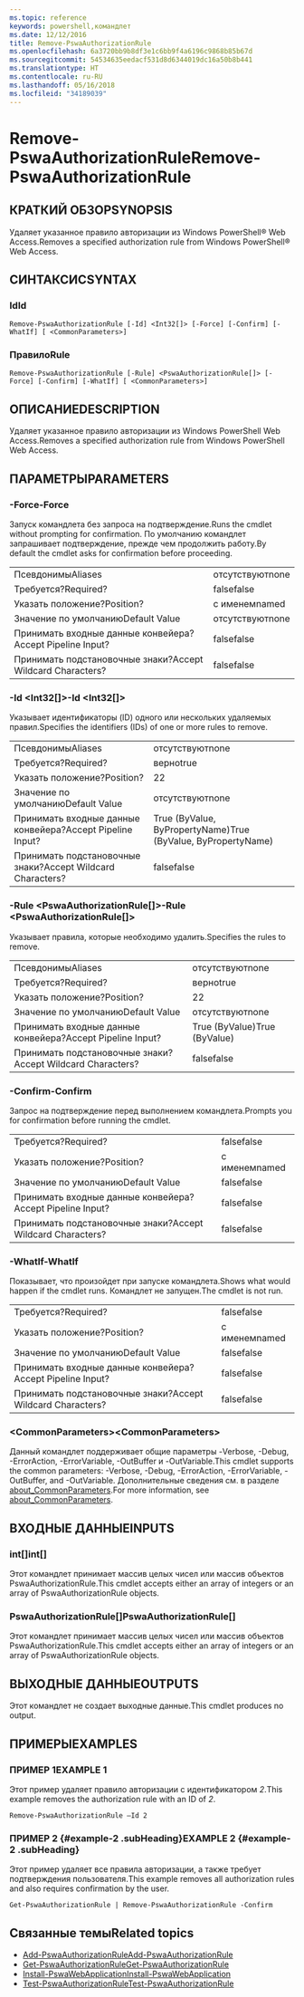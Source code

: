 ```yaml
---
ms.topic: reference
keywords: powershell,командлет
ms.date: 12/12/2016
title: Remove-PswaAuthorizationRule
ms.openlocfilehash: 6a3720bb9b8df3e1c6bb9f4a6196c9868b85b67d
ms.sourcegitcommit: 54534635eedacf531d8d6344019dc16a50b8b441
ms.translationtype: HT
ms.contentlocale: ru-RU
ms.lasthandoff: 05/16/2018
ms.locfileid: "34189039"
---
```

# <a name="remove-pswaauthorizationrule"></a><span data-ttu-id="c87a0-103">Remove-PswaAuthorizationRule</span><span class="sxs-lookup"><span data-stu-id="c87a0-103">Remove-PswaAuthorizationRule</span></span>

## <a name="synopsis"></a><span data-ttu-id="c87a0-104">КРАТКИЙ ОБЗОР</span><span class="sxs-lookup"><span data-stu-id="c87a0-104">SYNOPSIS</span></span>

<span data-ttu-id="c87a0-105">Удаляет указанное правило авторизации из Windows PowerShell® Web Access.</span><span class="sxs-lookup"><span data-stu-id="c87a0-105">Removes a specified authorization rule from Windows PowerShell® Web Access.</span></span>

## <a name="syntax"></a><span data-ttu-id="c87a0-106">СИНТАКСИС</span><span class="sxs-lookup"><span data-stu-id="c87a0-106">SYNTAX</span></span>

### <a name="id"></a><span data-ttu-id="c87a0-107">Id</span><span class="sxs-lookup"><span data-stu-id="c87a0-107">Id</span></span>
```
Remove-PswaAuthorizationRule [-Id] <Int32[]> [-Force] [-Confirm] [-WhatIf] [ <CommonParameters>]
```

### <a name="rule"></a><span data-ttu-id="c87a0-108">Правило</span><span class="sxs-lookup"><span data-stu-id="c87a0-108">Rule</span></span>
```
Remove-PswaAuthorizationRule [-Rule] <PswaAuthorizationRule[]> [-Force] [-Confirm] [-WhatIf] [ <CommonParameters>]
```

## <a name="description"></a><span data-ttu-id="c87a0-109">ОПИСАНИЕ</span><span class="sxs-lookup"><span data-stu-id="c87a0-109">DESCRIPTION</span></span>

<span data-ttu-id="c87a0-110">Удаляет указанное правило авторизации из Windows PowerShell Web Access.</span><span class="sxs-lookup"><span data-stu-id="c87a0-110">Removes a specified authorization rule from Windows PowerShell Web Access.</span></span>

## <a name="parameters"></a><span data-ttu-id="c87a0-111">ПАРАМЕТРЫ</span><span class="sxs-lookup"><span data-stu-id="c87a0-111">PARAMETERS</span></span>

### <a name="-force"></a><span data-ttu-id="c87a0-112">-Force</span><span class="sxs-lookup"><span data-stu-id="c87a0-112">-Force</span></span>

<span data-ttu-id="c87a0-113">Запуск командлета без запроса на подтверждение.</span><span class="sxs-lookup"><span data-stu-id="c87a0-113">Runs the cmdlet without prompting for confirmation.</span></span> <span data-ttu-id="c87a0-114">По умолчанию командлет запрашивает подтверждение, прежде чем продолжить работу.</span><span class="sxs-lookup"><span data-stu-id="c87a0-114">By default the cmdlet asks for confirmation before proceeding.</span></span>

|||
|-|-|
| <span data-ttu-id="c87a0-115">Псевдонимы</span><span class="sxs-lookup"><span data-stu-id="c87a0-115">Aliases</span></span>                              | <span data-ttu-id="c87a0-116">отсутствуют</span><span class="sxs-lookup"><span data-stu-id="c87a0-116">none</span></span>                                 |
| <span data-ttu-id="c87a0-117">Требуется?</span><span class="sxs-lookup"><span data-stu-id="c87a0-117">Required?</span></span>                            | <span data-ttu-id="c87a0-118">false</span><span class="sxs-lookup"><span data-stu-id="c87a0-118">false</span></span>                                |
| <span data-ttu-id="c87a0-119">Указать положение?</span><span class="sxs-lookup"><span data-stu-id="c87a0-119">Position?</span></span>                            | <span data-ttu-id="c87a0-120">с именем</span><span class="sxs-lookup"><span data-stu-id="c87a0-120">named</span></span>                                |
| <span data-ttu-id="c87a0-121">Значение по умолчанию</span><span class="sxs-lookup"><span data-stu-id="c87a0-121">Default Value</span></span>                        | <span data-ttu-id="c87a0-122">отсутствуют</span><span class="sxs-lookup"><span data-stu-id="c87a0-122">none</span></span>                                 |
| <span data-ttu-id="c87a0-123">Принимать входные данные конвейера?</span><span class="sxs-lookup"><span data-stu-id="c87a0-123">Accept Pipeline Input?</span></span>               | <span data-ttu-id="c87a0-124">false</span><span class="sxs-lookup"><span data-stu-id="c87a0-124">false</span></span>                                |
| <span data-ttu-id="c87a0-125">Принимать подстановочные знаки?</span><span class="sxs-lookup"><span data-stu-id="c87a0-125">Accept Wildcard Characters?</span></span>          | <span data-ttu-id="c87a0-126">false</span><span class="sxs-lookup"><span data-stu-id="c87a0-126">false</span></span>                                |

### <a name="-id-ltint32gt"></a><span data-ttu-id="c87a0-127">-Id &lt;Int32\[\]&gt;</span><span class="sxs-lookup"><span data-stu-id="c87a0-127">-Id &lt;Int32\[\]&gt;</span></span>

<span data-ttu-id="c87a0-128">Указывает идентификаторы (ID) одного или нескольких удаляемых правил.</span><span class="sxs-lookup"><span data-stu-id="c87a0-128">Specifies the identifiers (IDs) of one or more rules to remove.</span></span>

|||
|-|-|
| <span data-ttu-id="c87a0-129">Псевдонимы</span><span class="sxs-lookup"><span data-stu-id="c87a0-129">Aliases</span></span>                              | <span data-ttu-id="c87a0-130">отсутствуют</span><span class="sxs-lookup"><span data-stu-id="c87a0-130">none</span></span>                                 |
| <span data-ttu-id="c87a0-131">Требуется?</span><span class="sxs-lookup"><span data-stu-id="c87a0-131">Required?</span></span>                            | <span data-ttu-id="c87a0-132">верно</span><span class="sxs-lookup"><span data-stu-id="c87a0-132">true</span></span>                                 |
| <span data-ttu-id="c87a0-133">Указать положение?</span><span class="sxs-lookup"><span data-stu-id="c87a0-133">Position?</span></span>                            | <span data-ttu-id="c87a0-134">2</span><span class="sxs-lookup"><span data-stu-id="c87a0-134">2</span></span>                                    |
| <span data-ttu-id="c87a0-135">Значение по умолчанию</span><span class="sxs-lookup"><span data-stu-id="c87a0-135">Default Value</span></span>                        | <span data-ttu-id="c87a0-136">отсутствуют</span><span class="sxs-lookup"><span data-stu-id="c87a0-136">none</span></span>                                 |
| <span data-ttu-id="c87a0-137">Принимать входные данные конвейера?</span><span class="sxs-lookup"><span data-stu-id="c87a0-137">Accept Pipeline Input?</span></span>               | <span data-ttu-id="c87a0-138">True (ByValue, ByPropertyName)</span><span class="sxs-lookup"><span data-stu-id="c87a0-138">True (ByValue, ByPropertyName)</span></span>       |
| <span data-ttu-id="c87a0-139">Принимать подстановочные знаки?</span><span class="sxs-lookup"><span data-stu-id="c87a0-139">Accept Wildcard Characters?</span></span>          | <span data-ttu-id="c87a0-140">false</span><span class="sxs-lookup"><span data-stu-id="c87a0-140">false</span></span>                                |

### <a name="-rule-ltpswaauthorizationrulegt"></a><span data-ttu-id="c87a0-141">-Rule &lt;PswaAuthorizationRule\[\]&gt;</span><span class="sxs-lookup"><span data-stu-id="c87a0-141">-Rule &lt;PswaAuthorizationRule\[\]&gt;</span></span>

<span data-ttu-id="c87a0-142">Указывает правила, которые необходимо удалить.</span><span class="sxs-lookup"><span data-stu-id="c87a0-142">Specifies the rules to remove.</span></span>

|||
|-|-|
| <span data-ttu-id="c87a0-143">Псевдонимы</span><span class="sxs-lookup"><span data-stu-id="c87a0-143">Aliases</span></span>                              | <span data-ttu-id="c87a0-144">отсутствуют</span><span class="sxs-lookup"><span data-stu-id="c87a0-144">none</span></span>                                 |
| <span data-ttu-id="c87a0-145">Требуется?</span><span class="sxs-lookup"><span data-stu-id="c87a0-145">Required?</span></span>                            | <span data-ttu-id="c87a0-146">верно</span><span class="sxs-lookup"><span data-stu-id="c87a0-146">true</span></span>                                 |
| <span data-ttu-id="c87a0-147">Указать положение?</span><span class="sxs-lookup"><span data-stu-id="c87a0-147">Position?</span></span>                            | <span data-ttu-id="c87a0-148">2</span><span class="sxs-lookup"><span data-stu-id="c87a0-148">2</span></span>                                    |
| <span data-ttu-id="c87a0-149">Значение по умолчанию</span><span class="sxs-lookup"><span data-stu-id="c87a0-149">Default Value</span></span>                        | <span data-ttu-id="c87a0-150">отсутствуют</span><span class="sxs-lookup"><span data-stu-id="c87a0-150">none</span></span>                                 |
| <span data-ttu-id="c87a0-151">Принимать входные данные конвейера?</span><span class="sxs-lookup"><span data-stu-id="c87a0-151">Accept Pipeline Input?</span></span>               | <span data-ttu-id="c87a0-152">True (ByValue)</span><span class="sxs-lookup"><span data-stu-id="c87a0-152">True (ByValue)</span></span>                       |
| <span data-ttu-id="c87a0-153">Принимать подстановочные знаки?</span><span class="sxs-lookup"><span data-stu-id="c87a0-153">Accept Wildcard Characters?</span></span>          | <span data-ttu-id="c87a0-154">false</span><span class="sxs-lookup"><span data-stu-id="c87a0-154">false</span></span>                                |

### <a name="-confirm"></a><span data-ttu-id="c87a0-155">-Confirm</span><span class="sxs-lookup"><span data-stu-id="c87a0-155">-Confirm</span></span>

<span data-ttu-id="c87a0-156">Запрос на подтверждение перед выполнением командлета.</span><span class="sxs-lookup"><span data-stu-id="c87a0-156">Prompts you for confirmation before running the cmdlet.</span></span>

|||
|-|-|
| <span data-ttu-id="c87a0-157">Требуется?</span><span class="sxs-lookup"><span data-stu-id="c87a0-157">Required?</span></span>                            | <span data-ttu-id="c87a0-158">false</span><span class="sxs-lookup"><span data-stu-id="c87a0-158">false</span></span>                                |
| <span data-ttu-id="c87a0-159">Указать положение?</span><span class="sxs-lookup"><span data-stu-id="c87a0-159">Position?</span></span>                            | <span data-ttu-id="c87a0-160">с именем</span><span class="sxs-lookup"><span data-stu-id="c87a0-160">named</span></span>                                |
| <span data-ttu-id="c87a0-161">Значение по умолчанию</span><span class="sxs-lookup"><span data-stu-id="c87a0-161">Default Value</span></span>                        | <span data-ttu-id="c87a0-162">false</span><span class="sxs-lookup"><span data-stu-id="c87a0-162">false</span></span>                                |
| <span data-ttu-id="c87a0-163">Принимать входные данные конвейера?</span><span class="sxs-lookup"><span data-stu-id="c87a0-163">Accept Pipeline Input?</span></span>               | <span data-ttu-id="c87a0-164">false</span><span class="sxs-lookup"><span data-stu-id="c87a0-164">false</span></span>                                |
| <span data-ttu-id="c87a0-165">Принимать подстановочные знаки?</span><span class="sxs-lookup"><span data-stu-id="c87a0-165">Accept Wildcard Characters?</span></span>          | <span data-ttu-id="c87a0-166">false</span><span class="sxs-lookup"><span data-stu-id="c87a0-166">false</span></span>                                |

### <a name="-whatif"></a><span data-ttu-id="c87a0-167">-WhatIf</span><span class="sxs-lookup"><span data-stu-id="c87a0-167">-WhatIf</span></span>

<span data-ttu-id="c87a0-168">Показывает, что произойдет при запуске командлета.</span><span class="sxs-lookup"><span data-stu-id="c87a0-168">Shows what would happen if the cmdlet runs.</span></span> <span data-ttu-id="c87a0-169">Командлет не запущен.</span><span class="sxs-lookup"><span data-stu-id="c87a0-169">The cmdlet is not run.</span></span>

|||
|-|-|
| <span data-ttu-id="c87a0-170">Требуется?</span><span class="sxs-lookup"><span data-stu-id="c87a0-170">Required?</span></span>                            | <span data-ttu-id="c87a0-171">false</span><span class="sxs-lookup"><span data-stu-id="c87a0-171">false</span></span>                                |
| <span data-ttu-id="c87a0-172">Указать положение?</span><span class="sxs-lookup"><span data-stu-id="c87a0-172">Position?</span></span>                            | <span data-ttu-id="c87a0-173">с именем</span><span class="sxs-lookup"><span data-stu-id="c87a0-173">named</span></span>                                |
| <span data-ttu-id="c87a0-174">Значение по умолчанию</span><span class="sxs-lookup"><span data-stu-id="c87a0-174">Default Value</span></span>                        | <span data-ttu-id="c87a0-175">false</span><span class="sxs-lookup"><span data-stu-id="c87a0-175">false</span></span>                                |
| <span data-ttu-id="c87a0-176">Принимать входные данные конвейера?</span><span class="sxs-lookup"><span data-stu-id="c87a0-176">Accept Pipeline Input?</span></span>               | <span data-ttu-id="c87a0-177">false</span><span class="sxs-lookup"><span data-stu-id="c87a0-177">false</span></span>                                |
| <span data-ttu-id="c87a0-178">Принимать подстановочные знаки?</span><span class="sxs-lookup"><span data-stu-id="c87a0-178">Accept Wildcard Characters?</span></span>          | <span data-ttu-id="c87a0-179">false</span><span class="sxs-lookup"><span data-stu-id="c87a0-179">false</span></span>                                |

### <a name="ltcommonparametersgt"></a><span data-ttu-id="c87a0-180">&lt;CommonParameters&gt;</span><span class="sxs-lookup"><span data-stu-id="c87a0-180">&lt;CommonParameters&gt;</span></span>

<span data-ttu-id="c87a0-181">Данный командлет поддерживает общие параметры -Verbose, -Debug, -ErrorAction, -ErrorVariable, -OutBuffer и -OutVariable.</span><span class="sxs-lookup"><span data-stu-id="c87a0-181">This cmdlet supports the common parameters: -Verbose, -Debug, -ErrorAction, -ErrorVariable, -OutBuffer, and -OutVariable.</span></span>
<span data-ttu-id="c87a0-182">Дополнительные сведения см. в разделе [about_CommonParameters](http://go.microsoft.com/fwlink/p/?LinkID=113216).</span><span class="sxs-lookup"><span data-stu-id="c87a0-182">For more information, see [about_CommonParameters](http://go.microsoft.com/fwlink/p/?LinkID=113216).</span></span>

## <a name="inputs"></a><span data-ttu-id="c87a0-183">ВХОДНЫЕ ДАННЫЕ</span><span class="sxs-lookup"><span data-stu-id="c87a0-183">INPUTS</span></span>

### <a name="int"></a><span data-ttu-id="c87a0-184">int\[\]</span><span class="sxs-lookup"><span data-stu-id="c87a0-184">int\[\]</span></span>

<span data-ttu-id="c87a0-185">Этот командлет принимает массив целых чисел или массив объектов PswaAuthorizationRule.</span><span class="sxs-lookup"><span data-stu-id="c87a0-185">This cmdlet accepts either an array of integers or an array of PswaAuthorizationRule objects.</span></span>

### <a name="pswaauthorizationrule"></a><span data-ttu-id="c87a0-186">PswaAuthorizationRule\[\]</span><span class="sxs-lookup"><span data-stu-id="c87a0-186">PswaAuthorizationRule\[\]</span></span>

<span data-ttu-id="c87a0-187">Этот командлет принимает массив целых чисел или массив объектов PswaAuthorizationRule.</span><span class="sxs-lookup"><span data-stu-id="c87a0-187">This cmdlet accepts either an array of integers or an array of PswaAuthorizationRule objects.</span></span>

## <a name="outputs"></a><span data-ttu-id="c87a0-188">ВЫХОДНЫЕ ДАННЫЕ</span><span class="sxs-lookup"><span data-stu-id="c87a0-188">OUTPUTS</span></span>

<span data-ttu-id="c87a0-189">Этот командлет не создает выходные данные.</span><span class="sxs-lookup"><span data-stu-id="c87a0-189">This cmdlet produces no output.</span></span>

## <a name="examples"></a><span data-ttu-id="c87a0-190">ПРИМЕРЫ</span><span class="sxs-lookup"><span data-stu-id="c87a0-190">EXAMPLES</span></span>

### <a name="example-1"></a><span data-ttu-id="c87a0-191">ПРИМЕР 1</span><span class="sxs-lookup"><span data-stu-id="c87a0-191">EXAMPLE 1</span></span>

<span data-ttu-id="c87a0-192">Этот пример удаляет правило авторизации с идентификатором *2*.</span><span class="sxs-lookup"><span data-stu-id="c87a0-192">This example removes the authorization rule with an ID of *2*.</span></span>

```
Remove-PswaAuthorizationRule –Id 2
```

### <a name="example-2-example-2-subheading"></a><span data-ttu-id="c87a0-193">ПРИМЕР 2 {#example-2 .subHeading}</span><span class="sxs-lookup"><span data-stu-id="c87a0-193">EXAMPLE 2 {#example-2 .subHeading}</span></span>

<span data-ttu-id="c87a0-194">Этот пример удаляет все правила авторизации, а также требует подтверждения пользователя.</span><span class="sxs-lookup"><span data-stu-id="c87a0-194">This example removes all authorization rules and also requires confirmation by the user.</span></span>

```
Get-PswaAuthorizationRule | Remove-PswaAuthorizationRule -Confirm
```

## <a name="related-topics"></a><span data-ttu-id="c87a0-195">Связанные темы</span><span class="sxs-lookup"><span data-stu-id="c87a0-195">Related topics</span></span>

- [<span data-ttu-id="c87a0-196">Add-PswaAuthorizationRule</span><span class="sxs-lookup"><span data-stu-id="c87a0-196">Add-PswaAuthorizationRule</span></span>](add-pswaauthorizationrule.md)
- [<span data-ttu-id="c87a0-197">Get-PswaAuthorizationRule</span><span class="sxs-lookup"><span data-stu-id="c87a0-197">Get-PswaAuthorizationRule</span></span>](get-pswaauthorizationrule.md)
- [<span data-ttu-id="c87a0-198">Install-PswaWebApplication</span><span class="sxs-lookup"><span data-stu-id="c87a0-198">Install-PswaWebApplication</span></span>](install-pswawebapplication.md)
- [<span data-ttu-id="c87a0-199">Test-PswaAuthorizationRule</span><span class="sxs-lookup"><span data-stu-id="c87a0-199">Test-PswaAuthorizationRule</span></span>](test-pswaauthorizationrule.md)